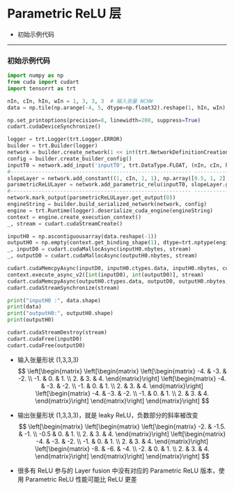 # Parametric ReLU 层
+ 初始示例代码

---
### 初始示例代码
```python
import numpy as np
from cuda import cudart
import tensorrt as trt

nIn, cIn, hIn, wIn = 1, 3, 3, 3  # 输入张量 NCHW
data = np.tile(np.arange(-4, 5, dtype=np.float32).reshape(1, hIn, wIn), (cIn, 1, 1))  # 输入数据

np.set_printoptions(precision=8, linewidth=200, suppress=True)
cudart.cudaDeviceSynchronize()

logger = trt.Logger(trt.Logger.ERROR)
builder = trt.Builder(logger)
network = builder.create_network(1 << int(trt.NetworkDefinitionCreationFlag.EXPLICIT_BATCH))
config = builder.create_builder_config()
inputT0 = network.add_input('inputT0', trt.DataType.FLOAT, (nIn, cIn, hIn, wIn))
#---------------------------------------------------------- --------------------# 替换部分
slopeLayer = network.add_constant((1, cIn, 1, 1), np.array([0.5, 1, 2], dtype=np.float32))  # 斜率张量，可广播到与 inputT0 相同大小即可，可以控制在全局、单维度、单元素的水平上的斜率
parsmetricReLULayer = network.add_parametric_relu(inputT0, slopeLayer.get_output(0))
#---------------------------------------------------------- --------------------# 替换部分
network.mark_output(parsmetricReLULayer.get_output(0))
engineString = builder.build_serialized_network(network, config)
engine = trt.Runtime(logger).deserialize_cuda_engine(engineString)
context = engine.create_execution_context()
_, stream = cudart.cudaStreamCreate()

inputH0 = np.ascontiguousarray(data.reshape(-1))
outputH0 = np.empty(context.get_binding_shape(1), dtype=trt.nptype(engine.get_binding_dtype(1)))
_, inputD0 = cudart.cudaMallocAsync(inputH0.nbytes, stream)
_, outputD0 = cudart.cudaMallocAsync(outputH0.nbytes, stream)

cudart.cudaMemcpyAsync(inputD0, inputH0.ctypes.data, inputH0.nbytes, cudart.cudaMemcpyKind.cudaMemcpyHostToDevice, stream)
context.execute_async_v2([int(inputD0), int(outputD0)], stream)
cudart.cudaMemcpyAsync(outputH0.ctypes.data, outputD0, outputH0.nbytes, cudart.cudaMemcpyKind.cudaMemcpyDeviceToHost, stream)
cudart.cudaStreamSynchronize(stream)

print("inputH0 :", data.shape)
print(data)
print("outputH0:", outputH0.shape)
print(outputH0)

cudart.cudaStreamDestroy(stream)
cudart.cudaFree(inputD0)
cudart.cudaFree(outputD0)
```

+ 输入张量形状 (1,3,3,3)
$$
\left[\begin{matrix}
    \left[\begin{matrix}
        \left[\begin{matrix}
            -4. & -3. & -2. \\
            -1. &  0. &  1. \\
             2. &  3. &  4.
        \end{matrix}\right]
        \left[\begin{matrix}
            -4. & -3. & -2. \\
            -1. &  0. &  1. \\
             2. &  3. &  4.
        \end{matrix}\right]
        \left[\begin{matrix}
            -4. & -3. & -2. \\
            -1. &  0. &  1. \\
             2. &  3. &  4.
        \end{matrix}\right]
    \end{matrix}\right]
\end{matrix}\right]
$$

+ 输出张量形状 (1,3,3,3)，就是 leaky ReLU，负数部分的斜率被改变
$$
\left[\begin{matrix}
    \left[\begin{matrix}
        \left[\begin{matrix}
            -2.  & -1.5. & -1. \\
            -0.5 &  0.   &  1. \\
             2.  &  3.   &  4.
        \end{matrix}\right]
        \left[\begin{matrix}
            -4. & -3. & -2. \\
            -1. &  0. &  1. \\
             2. &  3. &  4.
        \end{matrix}\right]
        \left[\begin{matrix}
            -8. & -6. & -4. \\
            -2. &  0. &  1. \\
             2. &  3. &  4.
        \end{matrix}\right]
    \end{matrix}\right]
\end{matrix}\right]
$$

+ 很多有 ReLU 参与的 Layer fusion 中没有对应的 Parametric ReLU 版本，使用 Parametric ReLU 性能可能比 ReLU 更差
